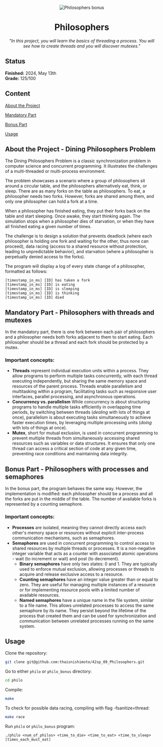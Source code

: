 <p align="center">
  <img src="https://github.com/thaisnishimoto/42-project-badges/blob/main/badges/philosophersm.png" alt="Philosophers bonus"/>
</p>

<h1 align=center>
	<b>Philosophers</b>
</h1>

<p align="center"><i>"In this project, you will learn the basics of threading a process. You will see how to create threads and you will discover mutexes."</i></p>  

<h2>
 Status
</h2>

**Finished:**  2024, May 13th <br>
**Grade:** 125/100

<h2>
Content
</h2>

[About the Project](https://github.com/thaisnishimoto/42sp_09_Philosophers?tab=readme-ov-file#about-the-project---dining-philosophers-problem)

[Mandatory Part](https://github.com/thaisnishimoto/42sp_09_Philosophers?tab=readme-ov-file#mandatory-part---philosophers-with-threads-and-mutexes)

[Bonus Part](https://github.com/thaisnishimoto/42sp_09_Philosophers?tab=readme-ov-file#bonus-part---philosophers-with-processes-and-semaphores)

[Usage](https://github.com/thaisnishimoto/42sp_09_Philosophers?tab=readme-ov-file#usage)

<h2>
About the Project - Dining Philosophers Problem
</h2>

The Dining Philosophers Problem is a classic synchronization problem in computer science and concurrent programming. It illustrates the challenges of a multi-threaded or multi-process environment. <br>

The problem showcases a scenario where a group of philosophers sit around a circular table, and the philosophers alternatively eat, think, or sleep. There are as many forks on the table as philosophers. To eat, a philosopher needs two forks. However, forks are shared among them, and only one philosopher can hold a fork at a time. <br>

When a philosopher has finished eating, they put their forks back on the table and start sleeping. Once awake, they start thinking again. The simulation stops when a philosopher dies of starvation, or when they have all finished eating a given number of times.

The challenge is to design a solution that prevents deadlock (where each philosopher is holding one fork and waiting for the other, thus none can proceed), data racing (access to a shared resource without protection, leading to unpredictable behavior), and starvation (where a philosopher is perpetually denied access to the forks). <br>

The program will display a log of every state change of a philosopher, formatted as follows:
```
[timestamp_in_ms] [ID] has taken a fork
[timestamp_in_ms] [ID] is eating
[timestamp_in_ms] [ID] is sleeping
[timestamp_in_ms] [ID] is thinking
[timestamp_in_ms] [ID] died
```

<h2>
Mandatory Part - Philosophers with threads and mutexes
</h2>
In the mandatory part, there is one fork between each pair of philosophers and a philosopher needs both forks adjacent to them to start eating. Each philosopher should be a thread and each fork should be protected by a mutex.

### Important concepts:
* **Threads** represent individual execution units within a process. They allow programs to perform multiple tasks concurrently, with each thread executing independently, but sharing the same memory space and resources of the parent process. Threads enable parallelism and multitasking within a program, facilitating tasks such as responsive user interfaces, parallel processing, and asynchronous operations.
* **Concurrency vs. parallelism** While concurrency is about structuring programs to handle multiple tasks efficiently in overlapping time periods, by switching between threads (_dealing_ with lots of things at once), parallelism is about executing tasks simultaneously to achieve faster execution times, by leveraging multiple processing units (_doing_ with lots of things at once).
* **Mutex**, short for mutual exclusion, is used in concurrent programming to prevent multiple threads from simultaneously accessing shared resources such as variables or data structures. It ensures that only one thread can access a critical section of code at any given time, preventing race conditions and maintaining data integrity.

<h2>
Bonus Part - Philosophers with processes and semaphores
</h2>
In the bonus part, the program behaves the same way. However, the implementation is modified: each philosopher should be a process and all the forks are put in the middle of the table. The number of available forks is represented by a counting semaphore.

### Important concepts:
* **Processes** are isolated, meaning they cannot directly access each other's memory space or resources without explicit inter-process communication mechanisms, such as semaphores.
* **Semaphores** are used in concurrent programming to control access to shared resources by multiple threads or processes. It is a non-negative integer variable that acts as a counter with associated atomic operations - wait (to increment or wait) and post (to decrement).
	* **Binary semaphores** have only two states: 0 and 1. They are typically used to enforce mutual exclusion, allowing processes or threads to acquire and release exclusive access to a resource.
 	* **Counting semaphores** have an integer value greater than or equal to zero. They are useful for managing multiple instances of a resource or for implementing resource pools with a limited number of available resources.
	* **Named semaphores** have a unique name in the file system, similar to a file name. This allows unrelated processes to access the same semaphore by its name. They persist beyond the lifetime of the process that created them and can be used for synchronization and communication between unrelated processes running on the same system.

<h2>
Usage
</h2>

Clone the repository:
```sh
git clone git@github.com:thaisnishimoto/42sp_09_Philosophers.git
```
Go to either `philo` or `philo_bonus` directory:
```sh
cd philo
```
Compile:
```sh
make
```
To check for possible data racing, compiling with flag -fsanitize=thread:
```sh
make race
```
Run `philo` or `philo_bonus` program:
```
./philo <num_of_philos> <time_to_die> <time_to_eat> <time_to_sleep> [times_each_must_eat]
```

